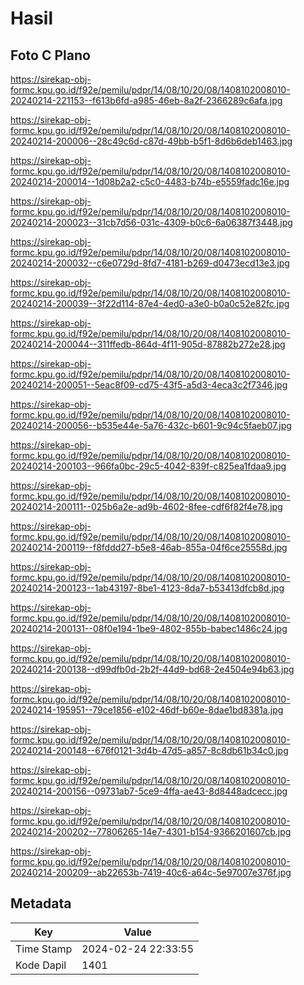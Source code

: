 # Hasil

## Foto C Plano

https://sirekap-obj-formc.kpu.go.id/f92e/pemilu/pdpr/14/08/10/20/08/1408102008010-20240214-221153--f613b6fd-a985-46eb-8a2f-2366289c6afa.jpg

https://sirekap-obj-formc.kpu.go.id/f92e/pemilu/pdpr/14/08/10/20/08/1408102008010-20240214-200006--28c49c6d-c87d-49bb-b5f1-8d6b6deb1463.jpg

https://sirekap-obj-formc.kpu.go.id/f92e/pemilu/pdpr/14/08/10/20/08/1408102008010-20240214-200014--1d08b2a2-c5c0-4483-b74b-e5559fadc16e.jpg

https://sirekap-obj-formc.kpu.go.id/f92e/pemilu/pdpr/14/08/10/20/08/1408102008010-20240214-200023--31cb7d56-031c-4309-b0c6-6a06387f3448.jpg

https://sirekap-obj-formc.kpu.go.id/f92e/pemilu/pdpr/14/08/10/20/08/1408102008010-20240214-200032--c6e0729d-8fd7-4181-b269-d0473ecd13e3.jpg

https://sirekap-obj-formc.kpu.go.id/f92e/pemilu/pdpr/14/08/10/20/08/1408102008010-20240214-200039--3f22d114-87e4-4ed0-a3e0-b0a0c52e82fc.jpg

https://sirekap-obj-formc.kpu.go.id/f92e/pemilu/pdpr/14/08/10/20/08/1408102008010-20240214-200044--311ffedb-864d-4f11-905d-87882b272e28.jpg

https://sirekap-obj-formc.kpu.go.id/f92e/pemilu/pdpr/14/08/10/20/08/1408102008010-20240214-200051--5eac8f09-cd75-43f5-a5d3-4eca3c2f7346.jpg

https://sirekap-obj-formc.kpu.go.id/f92e/pemilu/pdpr/14/08/10/20/08/1408102008010-20240214-200056--b535e44e-5a76-432c-b601-9c94c5faeb07.jpg

https://sirekap-obj-formc.kpu.go.id/f92e/pemilu/pdpr/14/08/10/20/08/1408102008010-20240214-200103--966fa0bc-29c5-4042-839f-c825ea1fdaa9.jpg

https://sirekap-obj-formc.kpu.go.id/f92e/pemilu/pdpr/14/08/10/20/08/1408102008010-20240214-200111--025b6a2e-ad9b-4602-8fee-cdf6f82f4e78.jpg

https://sirekap-obj-formc.kpu.go.id/f92e/pemilu/pdpr/14/08/10/20/08/1408102008010-20240214-200119--f8fddd27-b5e8-46ab-855a-04f6ce25558d.jpg

https://sirekap-obj-formc.kpu.go.id/f92e/pemilu/pdpr/14/08/10/20/08/1408102008010-20240214-200123--1ab43197-8be1-4123-8da7-b53413dfcb8d.jpg

https://sirekap-obj-formc.kpu.go.id/f92e/pemilu/pdpr/14/08/10/20/08/1408102008010-20240214-200131--08f0e194-1be9-4802-855b-babec1486c24.jpg

https://sirekap-obj-formc.kpu.go.id/f92e/pemilu/pdpr/14/08/10/20/08/1408102008010-20240214-200138--d99dfb0d-2b2f-44d9-bd68-2e4504e94b63.jpg

https://sirekap-obj-formc.kpu.go.id/f92e/pemilu/pdpr/14/08/10/20/08/1408102008010-20240214-195951--79ce1856-e102-46df-b60e-8dae1bd8381a.jpg

https://sirekap-obj-formc.kpu.go.id/f92e/pemilu/pdpr/14/08/10/20/08/1408102008010-20240214-200148--676f0121-3d4b-47d5-a857-8c8db61b34c0.jpg

https://sirekap-obj-formc.kpu.go.id/f92e/pemilu/pdpr/14/08/10/20/08/1408102008010-20240214-200156--09731ab7-5ce9-4ffa-ae43-8d8448adcecc.jpg

https://sirekap-obj-formc.kpu.go.id/f92e/pemilu/pdpr/14/08/10/20/08/1408102008010-20240214-200202--77806265-14e7-4301-b154-9366201607cb.jpg

https://sirekap-obj-formc.kpu.go.id/f92e/pemilu/pdpr/14/08/10/20/08/1408102008010-20240214-200209--ab22653b-7419-40c6-a64c-5e97007e376f.jpg


## Metadata

| Key        | Value               |
| ---------- | ------------------- |
| Time Stamp | 2024-02-24 22:33:55 |
| Kode Dapil | 1401                |



